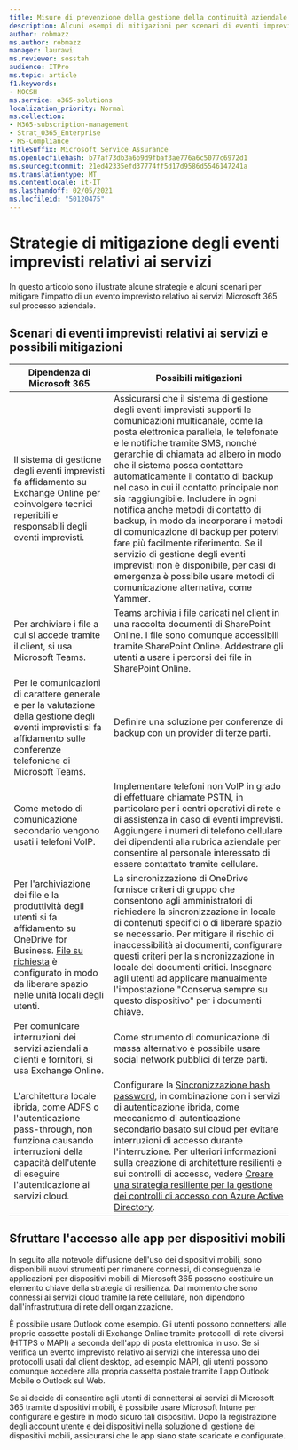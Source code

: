 ```yaml
---
title: Misure di prevenzione della gestione della continuità aziendale di Microsoft 365 per le aziende
description: Alcuni esempi di mitigazioni per scenari di eventi imprevisti relativi ai servizi di Microsoft 365.
author: robmazz
ms.author: robmazz
manager: laurawi
ms.reviewer: sosstah
audience: ITPro
ms.topic: article
f1.keywords:
- NOCSH
ms.service: o365-solutions
localization_priority: Normal
ms.collection:
- M365-subscription-management
- Strat_O365_Enterprise
- MS-Compliance
titleSuffix: Microsoft Service Assurance
ms.openlocfilehash: b77af73db3a6b9d9fbaf3ae776a6c5077c6972d1
ms.sourcegitcommit: 21ed42335efd37774ff5d17d9586d5546147241a
ms.translationtype: MT
ms.contentlocale: it-IT
ms.lasthandoff: 02/05/2021
ms.locfileid: "50120475"
---
```

# <a name="service-incident-mitigation-strategies"></a>Strategie di mitigazione degli eventi imprevisti relativi ai servizi

In questo articolo sono illustrate alcune strategie e alcuni scenari per mitigare l'impatto di un evento imprevisto relativo ai servizi Microsoft 365 sul processo aziendale.

## <a name="service-incident-scenarios-and-potential-mitigations"></a>Scenari di eventi imprevisti relativi ai servizi e possibili mitigazioni

|Dipendenza di Microsoft 365|Possibili mitigazioni|
|---------|---------|
|Il sistema di gestione degli eventi imprevisti fa affidamento su Exchange Online per coinvolgere tecnici reperibili e responsabili degli eventi imprevisti.|Assicurarsi che il sistema di gestione degli eventi imprevisti supporti le comunicazioni multicanale, come la posta elettronica parallela, le telefonate e le notifiche tramite SMS, nonché gerarchie di chiamata ad albero in modo che il sistema possa contattare automaticamente il contatto di backup nel caso in cui il contatto principale non sia raggiungibile. Includere in ogni notifica anche metodi di contatto di backup, in modo da incorporare i metodi di comunicazione di backup per potervi fare più facilmente riferimento. Se il servizio di gestione degli eventi imprevisti non è disponibile, per casi di emergenza è possibile usare metodi di comunicazione alternativa, come Yammer.|
|Per archiviare i file a cui si accede tramite il client, si usa Microsoft Teams.|Teams archivia i file caricati nel client in una raccolta documenti di SharePoint Online. I file sono comunque accessibili tramite SharePoint Online. Addestrare gli utenti a usare i percorsi dei file in SharePoint Online.|
|Per le comunicazioni di carattere generale e per la valutazione della gestione degli eventi imprevisti si fa affidamento sulle conferenze telefoniche di Microsoft Teams.|Definire una soluzione per conferenze di backup con un provider di terze parti.|
|Come metodo di comunicazione secondario vengono usati i telefoni VoIP.|Implementare telefoni non VoIP in grado di effettuare chiamate PSTN, in particolare per i centri operativi di rete e di assistenza in caso di eventi imprevisti. Aggiungere i numeri di telefono cellulare dei dipendenti alla rubrica aziendale per consentire al personale interessato di essere contattato tramite cellulare.|
|Per l'archiviazione dei file e la produttività degli utenti si fa affidamento su OneDrive for Business. [File su richiesta](https://techcommunity.microsoft.com/t5/Microsoft-OneDrive-Blog/OneDrive-Files-On-Demand-For-The-Enterprise/ba-p/117234) è configurato in modo da liberare spazio nelle unità locali degli utenti.|La sincronizzazione di OneDrive fornisce criteri di gruppo che consentono agli amministratori di richiedere la sincronizzazione in locale di contenuti specifici o di liberare spazio se necessario. Per mitigare il rischio di inaccessibilità ai documenti, configurare questi criteri per la sincronizzazione in locale dei documenti critici. Insegnare agli utenti ad applicare manualmente l'impostazione "Conserva sempre su questo dispositivo" per i documenti chiave.|
|Per comunicare interruzioni dei servizi aziendali a clienti e fornitori, si usa Exchange Online.|Come strumento di comunicazione di massa alternativo è possibile usare social network pubblici di terze parti.
|L'architettura locale ibrida, come ADFS o l'autenticazione pass-through, non funziona causando interruzioni della capacità dell'utente di eseguire l'autenticazione ai servizi cloud.|Configurare la [Sincronizzazione hash password](/azure/active-directory/authentication/concept-resilient-controls#deploy-password-hash-sync-even-if-you-are-federated-or-use-pass-through-authentication), in combinazione con i servizi di autenticazione ibrida, come meccanismo di autenticazione secondario basato sul cloud per evitare interruzioni di accesso durante l'interruzione. Per ulteriori informazioni sulla creazione di architetture resilienti e sui controlli di accesso, vedere [Creare una strategia resiliente per la gestione dei controlli di accesso con Azure Active Directory](/azure/active-directory/authentication/concept-resilient-controls).|  

## <a name="leveraging-mobile-app-access"></a>Sfruttare l'accesso alle app per dispositivi mobili

In seguito alla notevole diffusione dell'uso dei dispositivi mobili, sono disponibili nuovi strumenti per rimanere connessi, di conseguenza le applicazioni per dispositivi mobili di Microsoft 365 possono costituire un elemento chiave della strategia di resilienza. Dal momento che sono connessi ai servizi cloud tramite la rete cellulare, non dipendono dall'infrastruttura di rete dell'organizzazione.

È possibile usare Outlook come esempio. Gli utenti possono connettersi alle proprie cassette postali di Exchange Online tramite protocolli di rete diversi (HTTPS o MAPI) a seconda dell'app di posta elettronica in uso. Se si verifica un evento imprevisto relativo ai servizi che interessa uno dei protocolli usati dal client desktop, ad esempio MAPI, gli utenti possono comunque accedere alla propria cassetta postale tramite l'app Outlook Mobile o Outlook sul Web.
  
Se si decide di consentire agli utenti di connettersi ai servizi di Microsoft 365 tramite dispositivi mobili, è possibile usare Microsoft Intune per configurare e gestire in modo sicuro tali dispositivi. Dopo la registrazione degli account utente e dei dispositivi nella soluzione di gestione dei dispositivi mobili, assicurarsi che le app siano state scaricate e configurate.
